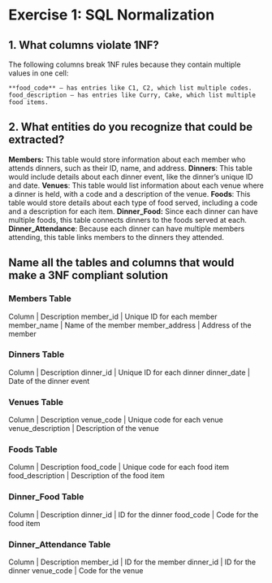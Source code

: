 # Exercise 1: SQL Normalization

## 1. What columns violate 1NF?

The following columns break 1NF rules because they contain multiple values in one cell:

    **food_code** – has entries like C1, C2, which list multiple codes.
    food_description – has entries like Curry, Cake, which list multiple food items.

## 2. What entities do you recognize that could be extracted?

  **Members:** This table would store information about each member who attends dinners, such as their ID, name, and address.
  **Dinners**: This table would include details about each dinner event, like the dinner’s unique ID and date.
  **Venues**: This table would list information about each venue where a dinner is held, with a code and a description of the venue.
  **Foods**: This table would store details about each type of food served, including a code and a description for each item.  **Dinner_Food:** Since each dinner can have multiple foods, this table connects dinners to the foods served at each.
  **Dinner_Attendance**: Because each dinner can have multiple members attending, this table links members to the dinners they attended.

## Name all the tables and columns that would make a 3NF compliant solution

### Members Table

 Column        |    Description
member_id      |    Unique ID for each member
member_name    |    Name of the member
member_address |    Address of the member

### Dinners Table

Column          |    Description
dinner_id       |    Unique ID for each dinner
dinner_date     |    Date of the dinner event

### Venues Table

Column               |    Description
venue_code           |    Unique code for each venue
venue_description    |    Description of the venue

### Foods Table

Column               |    Description
food_code            |    Unique code for each food item
food_description     |     Description of the food item

### Dinner_Food Table

Column               |     Description
dinner_id            |     ID for the dinner
food_code            |     Code for the food item

### Dinner_Attendance Table

Column               |     Description
member_id            |     ID for the member
dinner_id            |     ID for the dinner
venue_code           |     Code for the venue
